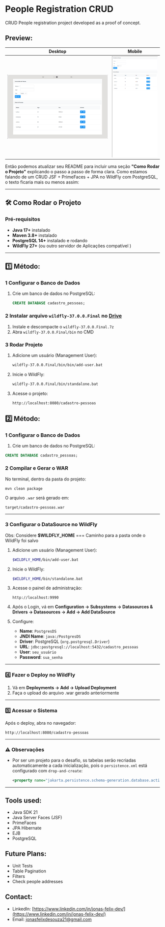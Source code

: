 # People Registration CRUD

CRUD People registration project developed as a proof of concept.

## Preview:

|Desktop                                      |Mobile                                      |
|---------------------------------------------|--------------------------------------------|
|![ImagePreview](readme-img/desktop_image.png)|![ImagePreview](readme-img/mobile_image.png)|

Então podemos atualizar seu README para incluir uma seção **"Como Rodar o Projeto"** explicando o passo a passo de forma clara.
Como estamos falando de um CRUD JSF + PrimeFaces + JPA no WildFly com PostgreSQL, o texto ficaria mais ou menos assim:

---

## 🛠 Como Rodar o Projeto

### **Pré-requisitos**

* **Java 17+** instalado
* **Maven 3.8+** instalado 
* **PostgreSQL 14+** instalado e rodando 
* **WildFly 27+** (ou outro servidor de Aplicações compatível )

---

## 1️⃣ Método:

### **1 Configurar o Banco de Dados**

1. Crie um banco de dados no PostgreSQL:

   ```sql
   CREATE DATABASE cadastro_pessoas;
   ```

### **2 Instalar arquivo `wildfly-37.0.0.Final` no [Drive](https://drive.google.com/drive/folders/1tRSXNAJN_apB-NK91sJm3_70tOdFGWsv?usp=sharing')**

1. Instale e descompacte o `wildfly-37.0.0.Final.7z`
2. Abra `wildfly-37.0.0.Final/bin` no CMD

### **3 Rodar Projeto**

1. Adicione um usuário (Management User):

   ```bash
   wildfly-37.0.0.Final/bin/bin/add-user.bat
   ```

2. Inicie o WildFly:

   ```bash
   wildfly-37.0.0.Final/bin/standalone.bat
   ```

3. Acesse o projeto:

   ```
   http://localhost:8080/cadastro-pessoas
   ```

## 2️⃣ Método:

### **1 Configurar o Banco de Dados**

1. Crie um banco de dados no PostgreSQL:

```sql
CREATE DATABASE cadastro_pessoas;
```

### **2 Compilar e Gerar o WAR**

No terminal, dentro da pasta do projeto:

```bash
mvn clean package
```

O arquivo `.war` será gerado em:

```
target/cadastro-pessoas.war
```

---

### **3 Configurar o DataSource no WildFly**
Obs: Considere **$WILDFLY_HOME** === Caminho para a pasta onde o WildFly foi salvo


1. Adicione um usuário (Management User):

   ```bash
   $WILDFLY_HOME/bin/add-user.bat
   ```

1. Inicie o WildFly:

   ```bash
   $WILDFLY_HOME/bin/standalone.bat
   ```
2. Acesse o painel de administração:

   ```
   http://localhost:9990
   ```
3. Após o Login, vá em **Configuration → Subsystems → Datasources & Drivers → Datasources → Add → Add DataSource**
4. Configure:

   * **Name**: `PostgresDS`
   * **JNDI Name**: `java:/PostgresDS`
   * **Driver**: PostgreSQL (`org.postgresql.Driver`)
   * **URL**: `jdbc:postgresql://localhost:5432/cadastro_pessoas`
   * **User**: `seu_usuário`
   * **Password**: `sua_senha`

---

### **4️⃣ Fazer o Deploy no WildFly**

1. Vá em **Deployments → Add → Upload Deployment** 
2. Faça o upload do arquivo .war gerado anteriormente

---

### **5️⃣ Acessar o Sistema**

Após o deploy, abra no navegador:

```
http://localhost:8080/cadastro-pessoas
```

---

### **⚠ Observações**

* Por ser um projeto para o desafio, ss tabelas serão recriadas automaticamente a cada inicialização, pois o `persistence.xml` está configurado com `drop-and-create`:

  ```xml
  <property name="jakarta.persistence.schema-generation.database.action" value="drop-and-create"/>
  ```

---

## Tools used:

- Java SDK 21
- Java Server Faces (JSF)
- PrimeFaces
- JPA Hibernate
- EJB
- PostgreSQL

## Future Plans:

- Unit Tests
- Table Pagination
- Filters
- Check people addresses

## Contact:
- LinkedIn: [https://www.linkedin.com/in/jonas-felix-dev/](https://www.linkedin.com/in/jonas-felix-dev/)
- Email: [jonasfelixdesouza21@gmail.com](mailto:jonasfelixdesouza21@gmail.com)
